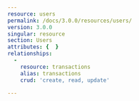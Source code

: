 ```yaml
---
resource: users
permalink: /docs/3.0.0/resources/users/
version: 3.0.0
singular: resource
section: Users
attributes: {  }
relationships:
  -
    resource: transactions
    alias: transactions
    crud: 'create, read, update'

---
```

